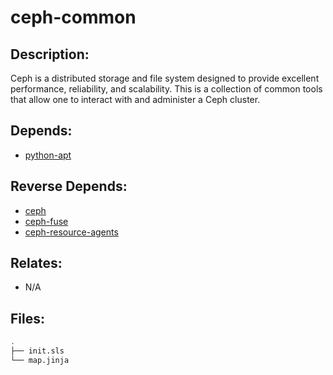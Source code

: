 # ceph-common

## Description:

Ceph is a distributed storage and file system designed to provide excellent performance, reliability, and scalability.  This is a collection of common tools that allow one to interact with and administer a Ceph cluster.

## Depends:

  -  [python-apt](/salt/python-apt)

## Reverse Depends:

  -  [ceph](/salt/ceph)
  -  [ceph-fuse](/salt/ceph-fuse)
  -  [ceph-resource-agents](/salt/ceph-resource-agents)

## Relates:

  -  N/A

## Files:

```bash
.
├── init.sls
└── map.jinja
```
